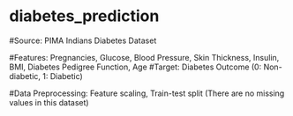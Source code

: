 # diabetes_prediction

#Source: PIMA Indians Diabetes Dataset

#Features: Pregnancies, Glucose, Blood Pressure, Skin Thickness, Insulin, BMI, Diabetes Pedigree Function, Age
#Target: Diabetes Outcome (0: Non-diabetic, 1: Diabetic)

#Data Preprocessing: Feature scaling, Train-test split (There are no missing values in this dataset)

